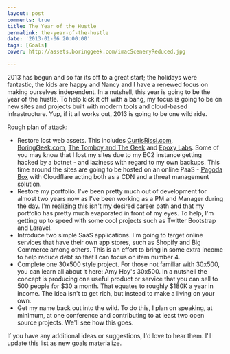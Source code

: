 ```yaml
---
layout: post
comments: true
title: The Year of the Hustle
permalink: the-year-of-the-hustle
date: '2013-01-06 20:00:00'
tags: [Goals]
cover: http://assets.boringgeek.com/imacSceneryReduced.jpg

---
```


2013 has begun and so far its off to a great start; the holidays were fantastic, the kids are happy and Nancy and I have a renewed focus on making ourselves independent. In a nutshell, this year is going to be the year of the hustle. To help kick it off with a bang, my focus is going to be on new sites and projects built with modern tools and cloud-based infrastructure.  Yup, if it all works out, 2013 is going to be one wild ride.

Rough plan of attack:

* Restore lost web assets. This includes [CurtisRissi.com](www.curtisrissi.com), [BoringGeek.com](www.boringgeek.com), [The Tomboy and The Geek](www.thetomboyandthegeek.com) and [Epoxy Labs](www.epoxylabs.com). Some of you may know that I lost my sites due to my EC2 instance getting hacked by a botnet - and laziness with regard to my own backups. This time around the sites are going to be hosted on an online PaaS - [Pagoda Box](www.pagodabox.com) with Cloudflare acting both as a CDN and a threat management solution.
* Restore my portfolio.  I've been pretty much out of development for almost two years now as I've been working as a PM and Manager during the day. I'm realizing this isn't my desired career path and that my portfolio has pretty much evaporated in front of my eyes. To help, I'm getting up to speed with some cool projects such as Twitter Bootstrap and Laravel.
* Introduce two simple SaaS applications.  I'm going to target online services that have their own app stores, such as Shopify and Big Commerce among others. This is an effort to bring in some extra income to help reduce debt so that I can focus on item number 4.
* Complete one 30x500 style project.  For those not familiar with 30x500, you can learn all about it here: Amy Hoy's 30x500.  In a nutshell the concept is producing one useful product or service that you can sell to 500 people for $30 a month.  That equates to roughly $180K a year in income.  The idea isn't to get rich, but instead to make a living on your own.
* Get my name back out into the wild.  To do this, I plan on speaking, at minimum, at one conference and contributing to at least two open source projects. We'll see how this goes.

If you have any additional ideas or suggestions, I'd love to hear them.  I'll update this list as new goals materialize.
